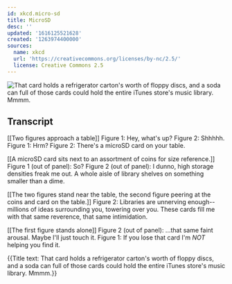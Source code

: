 ```yaml
---
id: xkcd.micro-sd
title: MicroSD
desc: ''
updated: '1616125521628'
created: '1263974400000'
sources:
  name: xkcd
  url: 'https://creativecommons.org/licenses/by-nc/2.5/'
  license: Creative Commons 2.5
---
```

![That card holds a refrigerator carton's worth of floppy discs, and a soda can full of those cards could hold the entire iTunes store's music library. Mmmm.](https://imgs.xkcd.com/comics/microsd.png)

## Transcript
[[Two figures approach a table]]
Figure 1: Hey, what's up?
Figure 2: Shhhhh.
Figure 1: Hrm?
Figure 2: There's a microSD card on your table.

[[A microSD card sits next to an assortment of coins for size reference.]]
Figure 1 (out of panel): So?
Figure 2 (out of panel): I dunno, high storage densities freak me out. A whole aisle of library shelves on something smaller than a dime.

[[The two figures stand near the table, the second figure peering at the coins and card on the table.]]
Figure 2: Libraries are unnerving enough--millions of ideas surrounding you, towering over you. These cards fill me with that same reverence, that same intimidation.

[[The first figure stands alone]]
Figure 2 (out of panel): ...that same faint arousal. Maybe I'll just touch it.
Figure 1: If you lose that card I'm _NOT_ helping you find it.

{{Title text: That card holds a refrigerator carton's worth of floppy discs, and a soda can full of those cards could hold the entire iTunes store's music library. Mmmm.}}
